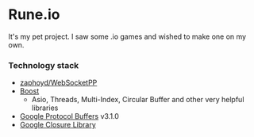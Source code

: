 # Rune.io
It's my pet project. I saw some .io games and wished to make one on my own.

### Technology stack
- [zaphoyd/WebSocketPP](https://github.com/zaphoyd/websocketpp)
- [Boost](http://www.boost.org/)
  - Asio, Threads, Multi-Index, Circular Buffer and other very helpful libraries
- [Google Protocol Buffers](https://developers.google.com/protocol-buffers/) v3.1.0
- [Google Closure Library](https://developers.google.com/closure/library/)
